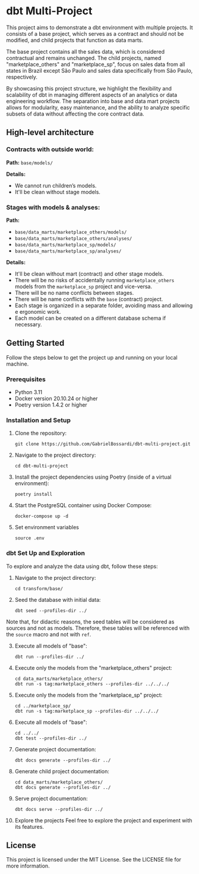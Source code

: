 # dbt Multi-Project

This project aims to demonstrate a dbt environment with multiple projects. It consists of a base project, which serves as a contract and should not be modified, and child projects that function as data marts.

The base project contains all the sales data, which is considered contractual and remains unchanged. The child projects, named "marketplace_others" and "marketplace_sp", focus on sales data from all states in Brazil except São Paulo and sales data specifically from São Paulo, respectively.

By showcasing this project structure, we highlight the flexibility and scalability of dbt in managing different aspects of an analytics or data engineering workflow. The separation into base and data mart projects allows for modularity, easy maintenance, and the ability to analyze specific subsets of data without affecting the core contract data.

## High-level architecture


### Contracts with outside world:

**Path:** `base/models/`

**Details:**

- We cannot run children’s models.
- It'll be clean without stage models.

### Stages with models & analyses:

**Path:**
- `base/data_marts/marketplace_others/models/`
- `base/data_marts/marketplace_others/analyses/`
- `base/data_marts/marketplace_sp/models/`
- `base/data_marts/marketplace_sp/analyses/`

**Details:**
- It'll be clean without mart (contract) and other stage models.
- There will be no risks of accidentally running `marketplace_others` models from the `marketplace_sp` project and vice-versa.
- There will be no name conflicts between stages.
- There will be name conflicts with the `base` (contract) project.
- Each stage is organized in a separate folder, avoiding mass and allowing e ergonomic work.
- Each model can be created on a different database schema if necessary.

## Getting Started

Follow the steps below to get the project up and running on your local machine.

### Prerequisites

- Python 3.11
- Docker version 20.10.24 or higher
- Poetry version 1.4.2 or higher

### Installation and Setup

1. Clone the repository:
   ```shell
   git clone https://github.com/GabrielBossardi/dbt-multi-project.git
   ```

2. Navigate to the project directory:
   ```shell
   cd dbt-multi-project
   ```

3. Install the project dependencies using Poetry (inside of a virtual environment):
   ```shell
   poetry install
   ```

4. Start the PostgreSQL container using Docker Compose:
   ```shell
   docker-compose up -d
   ```

5. Set environment variables
   ```shell
   source .env
   ```

### dbt Set Up and Exploration

To explore and analyze the data using dbt, follow these steps:

1. Navigate to the project directory:
   ```shell
   cd transform/base/
   ```

2. Seed the database with initial data:
   ```shell
   dbt seed --profiles-dir ../
   ```
Note that, for didactic reasons, the seed tables will be considered as sources and not as models. Therefore, these tables will be referenced with the `source` macro and not with `ref`.

3. Execute all models of "base":
   ```shell
   dbt run --profiles-dir ../
   ```

4. Execute only the models from the "marketplace_others" project:
   ```shell
   cd data_marts/marketplace_others/
   dbt run -s tag:marketplace_others --profiles-dir ../../../
   ```

5. Execute only the models from the "marketplace_sp" project:
   ```shell
   cd ../marketplace_sp/
   dbt run -s tag:marketplace_sp --profiles-dir ../../../
   ```

6. Execute all models of "base":
   ```shell
   cd ../../
   dbt test --profiles-dir ../
   ```

7. Generate project documentation:
   ```shell
   dbt docs generate --profiles-dir ../
   ```

8. Generate child project documentation:
   ```shell
   cd data_marts/marketplace_others/
   dbt docs generate --profiles-dir ../
   ```

9. Serve project documentation:
   ```shell
   dbt docs serve --profiles-dir ../
   ```

10. Explore the projects
Feel free to explore the project and experiment with its features.

## License
This project is licensed under the MIT License. See the LICENSE file for more information.
